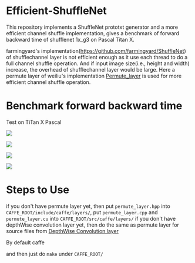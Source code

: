 # Efficient-ShuffleNet
This repository implements a ShuffleNet prototxt generator and a more efficient channel shuffle implementation, gives a benchmark of forward backward time of shufflenet 1x_g3 on Pascal Titan X.

farmingyard's implementation(https://github.com/farmingyard/ShuffleNet) of shufflechannel layer is not efficient enough as it use each thread to do a full channel shuffle operation. And if input image size(i.e., height and width) increase, the overhead of shufflechannel layer would be large. Here a permute layer of weiliu's implementation [Permute_layer](https://github.com/BVLC/caffe/commit/b68695db42aa79e874296071927536363fe1efbf?diff=unified) is used for more efficient channel shuffle operation.

# Benchmark forward backward time
Test on TiTan X Pascal


![](https://github.com/MrWanter/Efficient-ShuffleNet/blob/master/image/shufflenet_0.25x_g3.png)

![](https://github.com/MrWanter/Efficient-ShuffleNet/blob/master/image/shufflenet_0.5x_g3.png)

![](https://github.com/MrWanter/Efficient-ShuffleNet/blob/master/image/shufflenet_1x_g3.png)

![](https://github.com/MrWanter/Efficient-ShuffleNet/blob/master/image/shufflenet_2x_g3.png)

# Steps to Use
if you don't have permute layer yet, then put `permute_layer.hpp` into `CAFFE_ROOT/include/caffe/layers/`, put `permute_layer.cpp` and `permute_layer.cu` into `CAFFE_ROOT/src/caffe/layers/`
if you don't have depthWise convolution layer yet, then do the same as permute layer for source files from [DepthWise Convolution layer](https://github.com/farmingyard/caffe-mobilenet)

By default caffe 


and then just do `make` under `CAFFE_ROOT/`
